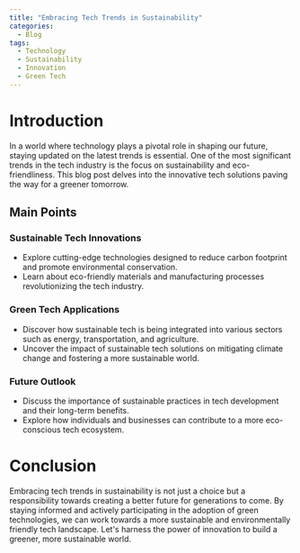 ```yaml
---
title: "Embracing Tech Trends in Sustainability"
categories:
  - Blog
tags:
  - Technology
  - Sustainability
  - Innovation
  - Green Tech
---
```


# Introduction
In a world where technology plays a pivotal role in shaping our future, staying updated on the latest trends is essential. One of the most significant trends in the tech industry is the focus on sustainability and eco-friendliness. This blog post delves into the innovative tech solutions paving the way for a greener tomorrow.

## Main Points
### Sustainable Tech Innovations
- Explore cutting-edge technologies designed to reduce carbon footprint and promote environmental conservation.
- Learn about eco-friendly materials and manufacturing processes revolutionizing the tech industry.

### Green Tech Applications
- Discover how sustainable tech is being integrated into various sectors such as energy, transportation, and agriculture.
- Uncover the impact of sustainable tech solutions on mitigating climate change and fostering a more sustainable world.

### Future Outlook
- Discuss the importance of sustainable practices in tech development and their long-term benefits.
- Explore how individuals and businesses can contribute to a more eco-conscious tech ecosystem.

# Conclusion
Embracing tech trends in sustainability is not just a choice but a responsibility towards creating a better future for generations to come. By staying informed and actively participating in the adoption of green technologies, we can work towards a more sustainable and environmentally friendly tech landscape. Let's harness the power of innovation to build a greener, more sustainable world.
